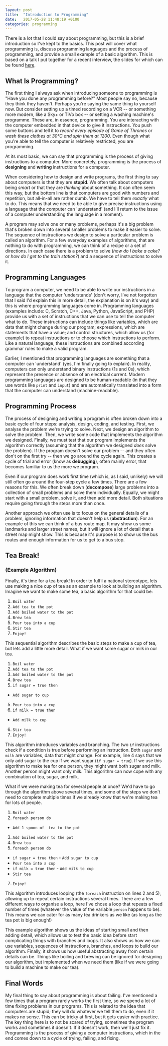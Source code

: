 ```yaml
---
layout: post
title:  "Introduction to Programming"
date:   2017-05-28 11:48:19 +0100
categories: programming
---
```


There is a lot that I could say about programming, but this is a brief introduction so I've kept to the basics. This post will cover what programming is, discuss programming languages and the process of programming, and provide a small example of a basic algorithm. This is based on a talk I put together for a recent interview, the slides for which can be found [here](/files/presentations/IntroductionToProgramming.pdf).

What Is Programming?
------------

The first thing I always ask when introducing someone to programming is "Have you done any programming before?" Most people say no, because they think they haven't. Perhaps you're saying the same thing to yourself now. But consider setting up a timed recording on a VCR -- or something more modern, like a Sky+ or TiVo box -- or setting a washing machine's programme. These are, in essence, programming. You are interacting with the computer embedded in that device to give it instructions. You push some buttons and tell it to _record every episode of Game of Thrones_ or _wash these clothes at 30&deg;C and spin them at 1200_. Even though what you're able to tell the computer is relatively restricted, you are programming.

At its most basic, we can say that programming is the process of giving instructions to a computer. More concretely, programming is the process of **designing** and **writing** instructions for a computer.

When considering how to design and write programs, the first thing to say about computers is that they are **stupid**. We often talk about computers being _smart_ or that they are _thinking_ about something. It can often seem this way, but the bottom line is that computers are good with numbers and repetition, but all-in-all are rather dumb. We have to tell them _exactly_ what to do. This means that we need to be able to give precise instructions using a language that the computer can 'understand' (and I'll return to the issue of a computer understanding the language in a moment).

A program may solve one or many problems, perhaps it's a big problem that's broken down into several smaller problems to make it easier to solve. The sequence of instructions we design to solve a particular problem is called an algorithm. For a few everyday examples of algorithms, that are nothing to do with programming, we can think of a recipe or a set of directions. In each case there is a problem to solve (_how do I bake a cake?_ or _how do I get to the train station?_) and a sequence of instructions to solve it.

Programming Languages
---------------------

To program a computer, we need to be able to write our instructions in a language that the computer 'understands' (don't worry, I've not forgotten that I said I'd explain this in more detail, the explanation is on it's way) and this is where programming languages come in. Programming languages (examples include: C, Scratch, C++, Java, Python, JavaScript, and PHP) provide us with a set of instructions that we can use to tell the computer what to do. These instructions can include things like variables, which are data that might change during our program; expressions, which are statements that have a value; and control structures, which allow us (for example) to repeat instructions or to choose which instructions to perform. Like a natural language, these instructions are combined according grammar rules to make a valid program.

Earlier, I mentioned that programming languages are something that a computer can 'understand' (yes, I'm finally going to explain). In reality, computers can only understand binary instructions (1s and 0s), which represent the presence or absence of an electrical current. Modern programming languages are designed to be human-readable (in that they use words like `print` and `input`) and are automatically translated into a form that the computer can understand (machine-readable).

Programming Process
-------------------

The process of designing and writing a program is often broken down into a basic cycle of four steps: analysis, design, coding, and testing. First, we analyse the problem we're trying to solve. Next, we design an algorithm to solve the problem. Then, we write some code that implements the algorithm we designed. Finally, we must test that our program implements the algorithm correctly (assuming that the algorithm we designed _does_ solve the problem). If the program doesn't solve our problem -- and they often don't on the first try -- then we go around the cycle again. This creates a cycle of trial and error (know as **debugging**), often mainly error, that becomes familiar to us the more we program.

Even if our program does work first time (which is, as I said, unlikely) we will still often go around the four-step cycle a few times. There are a few reasons for this. We often break down (**decompose**) large problems into a collection of small problems and solve them individually. Equally, we might start with a small problem, solve it, and then add more detail. Both situations require going through the steps more than once.

Another approach we often use is to focus on the general details of a problem, ignoring information that doesn't help us (**abstraction**). For an example of this we can think of a bus route map. It may show us some landmarks and larger street names, but it will ignore a lot of detail that a street map might show. This is because it's purpose is to show us the bus routes and enough information for us to get to a bus stop.

Tea Break!
----------
### (Example Algorithm)

Finally, it's time for a tea break! In order to fulfil a national stereotype, lets use making a nice cup of tea as an example to look at building an algorithm. Imagine we want to make some tea, a basic algorithm for that could be:

1. `Boil water`
2. `Add tea to the pot`
3. `Add boiled water to the pot`
4. `Brew tea`
5. `Pour tea into a cup`
6. `Stir tea`
7. `Enjoy!`

This sequential algorithm describes the basic steps to make a cup of tea, but lets add a little more detail. What if we want some sugar or milk in our tea.

1. `Boil water`
2. `Add tea to the pot`
3. `Add boiled water to the pot`
4. `Brew tea`
4. `if sugar = true then`
  * `Add sugar to cup`
5. `Pour tea into a cup`
5. `if milk = true then`
 * `Add milk to cup`
6. `Stir tea`
7. `Enjoy!`

This algorithm introduces variables and branching. The two `if` instructions check if a condition is true before performing an instruction. Both `sugar` and `milk` are variables, data that might change. For example, line 4 says that we only add sugar to the cup if we want sugar (`if sugar = true`). If we use this algorithm to make tea for one person, they might want both sugar and milk. Another person might want only milk. This algorithm can now cope with any combination of tea, sugar, and milk.

What if we were making tea for several people at once? We'd have to go through the algorithm above several times, and some of the steps we don't need to complete multiple times if we already know that we're making tea for lots of people.


1. `Boil water`
2. `foreach person do`
  + `Add 1 spoon of  tea to the pot`
3. `Add boiled water to the pot`
4. `Brew tea`
5. `foreach person do`
  + `if sugar = true then`
        - `Add sugar to cup`
  + `Pour tea into a cup`
  + `if milk = true then`
        - `Add milk to cup`
  + `Stir tea`
7. `Enjoy!`


This algorithm introduces looping (the `foreach` instruction on lines 2 and 5), allowing up to repeat certain instructions several times. There are a few different ways to organise a loop, here I've chose a loop that repeats a fixed number of times (whatever the value of the variable `person` happens to be). This means we can cater for as many tea drinkers as we like (as long as the tea pot is big enough!)

This example algorithm shows us the ideas of starting small and then adding detail, which allows us to test the basic idea before start complicating things with branches and loops. It also shows us how we can use variables, sequences of instructions, branches, and loops to build our algorithm. Finally, it shows us how useful abstracting away from certain details can be. Things like boiling and brewing can be ignored for designing our algorithm, but implemented when we need them (like if we were going to build a machine to make our tea).

Final Words
-----------

My final thing to say about programming is about failing. I've mentioned a few times that a program rarely works the first time, so we spend a lot of time fixing problems in our programs. This is related to the idea that computers are stupid; they will do whatever we tell them to do, even if it makes no sense. This can be tricky at first, but it gets easier with practice. The key thing here is to not be scared of trying, sometimes the program works and sometimes it doesn't. If it doesn't work, then we'll just fix it. Programming is the process of giving a computer instructions, which in the end comes down to a cycle of trying, failing, and fixing.
